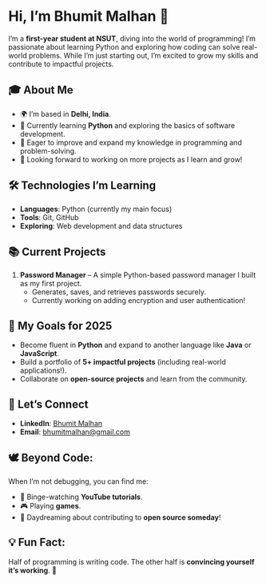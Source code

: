 # Hi, I’m Bhumit Malhan 👋  

I’m a **first-year student at NSUT**, diving into the world of programming! I’m passionate about learning Python and exploring how coding can solve real-world problems. While I’m just starting out, I’m excited to grow my skills and contribute to impactful projects.

## 🎓 About Me  
- 🌍 I’m based in **Delhi, India**.  
- 📘 Currently learning **Python** and exploring the basics of software development.  
- 🌱 Eager to improve and expand my knowledge in programming and problem-solving.  
- 🚀 Looking forward to working on more projects as I learn and grow!  

## 🛠️ Technologies I’m Learning  
- **Languages**: Python (currently my main focus)  
- **Tools**: Git, GitHub  
- **Exploring**: Web development and data structures  

## 📚 Current Projects  
1. **Password Manager** – A simple Python-based password manager I built as my first project.  
   - Generates, saves, and retrieves passwords securely.  
   - Currently working on adding encryption and user authentication!  

## 🌟 My Goals for 2025  
- Become fluent in **Python** and expand to another language like **Java** or **JavaScript**.  
- Build a portfolio of **5+ impactful projects** (including real-world applications!).  
- Collaborate on **open-source projects** and learn from the community.  

## 🤝 Let’s Connect  
- **LinkedIn**: [Bhumit Malhan](https://www.linkedin.com/in/bhumit-malhan)  
- **Email**: bhumitmalhan@gmail.com  

## 🕊️ Beyond Code:  
When I’m not debugging, you can find me:  
- 🎥 Binge-watching **YouTube tutorials**.  
- 🎮 Playing **games**.  
- 💭 Daydreaming about contributing to **open source someday**!  

## 💡 Fun Fact:  
Half of programming is writing code. The other half is **convincing yourself it’s working**. 😬  

 
	
